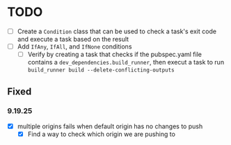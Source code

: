 # TODO

- [ ] Create a `Condition` class that can be used to check a task's exit code and execute a task based on the result
- [ ] Add `IfAny`, `IfAll`, and `IfNone` conditions
  - [ ] Verify by creating a task that checks if the pubspec.yaml file contains a `dev_dependencies.build_runner`, then execut a task to run `build_runner build --delete-conflicting-outputs`

## Fixed

### 9.19.25

- [x] multiple origins fails when default origin has no changes to push
  - [x] Find a way to check which origin we are pushing to
